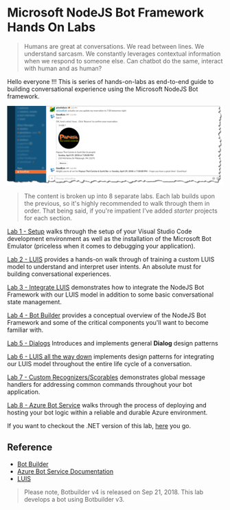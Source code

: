 # Microsoft NodeJS Bot Framework Hands On Labs

> Humans are great at conversations. We read between lines. We understand sarcasm. We constantly leverages contextual information when we respond to someone else. Can chatbot do the same, interact with human and as human?

Hello everyone !!! This is series of hands-on-labs as end-to-end guide to building conversational experience using the Microsoft NodeJS Bot framework.

![Screenshot](images/bot-slack.png)

> The content is broken up into 8 separate labs.  Each lab builds upon the previous, so it's highly recommended to walk through them in order.  That being said, if you're impatient I've added *starter* projects for each section.  

[Lab 1 - Setup](1-setup) walks through the setup of your Visual Studio Code development environment as well as the installation of the Microsoft Bot Emulator (priceless when it comes to debugging your application).

[Lab 2 - LUIS](2-luis) provides a hands-on walk through of training a custom LUIS model to understand and interpret user intents.  An absolute must for building conversational experiences.

[Lab 3 - Integrate LUIS](3-integrate-luis) demonstrates how to integrate the NodeJS Bot Framework with our LUIS model in addition to some basic conversational state management.

[Lab 4 - Bot Builder](4-bot-builder) provides a conceptual overview of the NodeJS Bot Framework and some of the critical components you'll want to become familiar with.

[Lab 5 - Dialogs](5-dialogs) Introduces and implements general **Dialog** design patterns

[Lab 6 - LUIS all the way down](6-luis-all-the-way-down) implements design patterns for integrating our LUIS model throughout the entire life cycle of a conversation.

[Lab 7 - Custom Recognizers/Scorables](7-scorables) demonstrates global message handlers for
addressing common commands throughout your bot application.

[Lab 8 - Azure Bot Service](8-azure-bot-services) walks through the process of deploying and hosting your bot logic within a reliable and durable Azure environment.

If you want to checkout the .NET version of this lab, [here](https://github.com/gtewksbury/Microsoft-Bot-Framework-HOL) you go. 

## Reference

- [Bot Builder](https://github.com/Microsoft/BotBuilder)
- [Azure Bot Service Documentation](https://docs.microsoft.com/en-us/azure/bot-service/nodejs/bot-builder-nodejs-quickstart?view=azure-bot-service-3.0)
- [LUIS](https://www.luis.ai/home)

> Please note, Botbuilder v4 is released on Sep 21, 2018. This lab develops a bot using Botbuilder v3.
